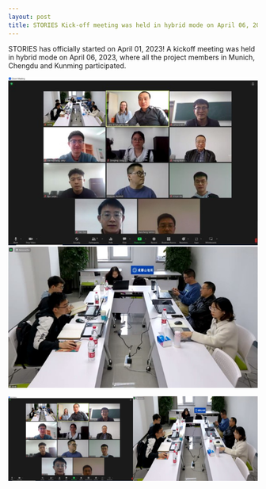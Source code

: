 ```yaml
---
layout: post
title: STORIES Kick-off meeting was held in hybrid mode on April 06, 2023
---
```


STORIES has officially started on April 01, 2023! A kickoff meeting was held in hybrid mode on April 06, 2023, where all the project members in Munich, Chengdu and Kunming participated.  

![STORIES1](/assets/images/content/04_06_1.jpg)![STORIES2](/assets/images/content/04_06_2.jpg)

<div style="display: flex;">
  <img src="/assets/images/content/04_06_1.jpg" style="width: 50%;">
  <img src="/assets/images/content/04_06_2.jpg" style="width: 50%;">
</div>
